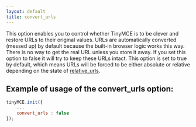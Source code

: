 ```yaml
---
layout: default
title: convert_urls
---
```


This option enables you to control whether TinyMCE is to be clever and restore URLs to their original values. URLs are automatically converted (messed up) by default because the built-in browser logic works this way. There is no way to get the real URL unless you store it away. If you set this option to false it will try to keep these URLs intact. This option is set to true by default, which means URLs will be forced to be either absolute or relative depending on the state of [relative_urls](https://www.tinymce.com/docs-3x/reference/configuration/Configuration3x@relative_urls/).

## Example of usage of the convert_urls option:

```js
tinyMCE.init({
	...
	convert_urls : false
});
```
